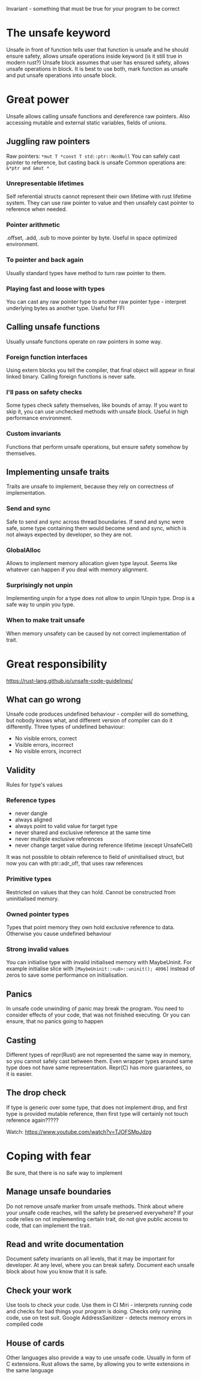 Invariant - something that must be true for your program to be correct
# The unsafe keyword
Unsafe in front of function tells user that function is unsafe and he should ensure safety,  allows unsafe operations inside keyword (is it still true in modern rust?)
Unsafe block assumes that user has ensured safety, allows unsafe operations in block.
It is best to use both, mark function as unsafe and put unsafe operations into unsafe block.
# Great power
Unsafe allows calling unsafe functions and dereference raw pointers. Also accessing mutable and external static variables, fields of unions.
## Juggling raw pointers
Raw pointers: `*mut T *const T std::ptr::NonNull`
You can safely cast pointer to reference, but casting back is unsafe
Common operations are: `&*ptr and &mut *`
### Unrepresentable lifetimes
Self referential structs cannot represent their own lifetime with rust lifetime system. They can use raw pointer to value and then unsafely cast pointer to reference when needed.
### Pointer arithmetic
.offset, .add, .sub to move pointer by byte. Useful in space optimized environment.
### To pointer and back again
Usually standard types have method to turn raw pointer to them. 
### Playing fast and loose with types
You can cast any raw pointer type to another raw pointer type - interpret underlying bytes as another type. Useful for FFI
## Calling unsafe functions
Usually unsafe functions operate on raw pointers in some way.
### Foreign function interfaces
Using extern blocks you tell the compiler, that final object will appear in final linked binary. Calling foreign functions is never safe.
### I'll pass on safety checks
Some types check safety themselves, like bounds of array. If you want to skip it, you can use unchecked methods with unsafe block. Useful in high performance environment.
### Custom invariants
Functions that perform unsafe operations, but ensure safety somehow by themselves. 
## Implementing unsafe traits
Traits are unsafe to implement, because they rely on correctness of implementation.
### Send and sync 
Safe to send and sync across thread boundaries. If send and sync were safe, some type containing them would become send and sync, which is not always expected by developer, so they are not.
### GlobalAlloc
Allows to implement memory allocation given type layout. Seems like whatever can happen if you deal with memory alignment. 
### Surprisingly not unpin
Implementing unpin for a type does not allow to unpin !Unpin type. Drop is a safe way to unpin you type.
### When to make trait unsafe
When memory unsafety can be caused by not correct implementation of trait.
# Great responsibility
https://rust-lang.github.io/unsafe-code-guidelines/
## What can go wrong
Unsafe code produces undefined behaviour - compiler will do something, but nobody knows what, and different version of compiler can do it differently. Three types of undefined behaviour:
- No visible errors, correct
- Visible errors, incorrect
- No visible errors, incorrect
## Validity
Rules for type's values
### Reference types
- never dangle
- always aligned
- always point to valid value for target type
- never shared and exclusive reference at the same time
- never multiple exclusive references
- never change target value during reference lifetime (except UnsafeCell)

It was not possible to obtain reference to field of uninitialised struct, but now you can with ptr::adr_of!, that uses raw references
### Primitive types
Restricted on values that they can hold. Cannot be constructed from uninitialised memory. 
### Owned pointer types
Types that point memory they own hold exclusive reference to data. Otherwise you cause undefined behaviour 
### Strong invalid values 
You can initialise type with invalid initialised memory with MaybeUninit. For example initialise slice with `[MaybeUninit::<u8>::uninit(); 4096]` instead of zeros to save some performance on initialisation.
## Panics
In unsafe code unwinding of panic may break the program. You need to consider effects of your code, that was not finished executing. Or you can ensure, that no panics going to happen
## Casting
Different types of repr(Rust) are not represented the same way in memory, so you cannot safely cast between them. Even wrapper types around same type does not have same representation. Repr(C) has more guarantees, so it is easier.
## The drop check
If type is generic over some type, that does not implement drop, and first type is provided mutable reference, then first type will certainly not touch reference again?????

Watch: https://www.youtube.com/watch?v=TJOFSMpJdzg

# Coping with fear
Be sure, that there is no safe way to implement
## Manage unsafe boundaries
Do not remove unsafe marker from unsafe methods. Think about where your unsafe code reaches, will the safety be preserved everywhere? If your code relies on not implementing certain trait, do not give public access to code, that can implement the trait.
## Read and write documentation
Document safety invariants on all levels, that it may be important for developer. At any level, where you can break safety. Document each unsafe block about how you know that it is safe.
## Check your work
Use tools to check your code. Use them in CI
Miri - interprets running code and checks for bad things your program is doing. Checks only running code, use on test suit.
Google AddressSanitizer - detects memory errors in compiled code
## House of cards
Other languages also provide a way to use unsafe code. Usually in form of C extensions. Rust allows the same, by allowing you to write extensions in the same language